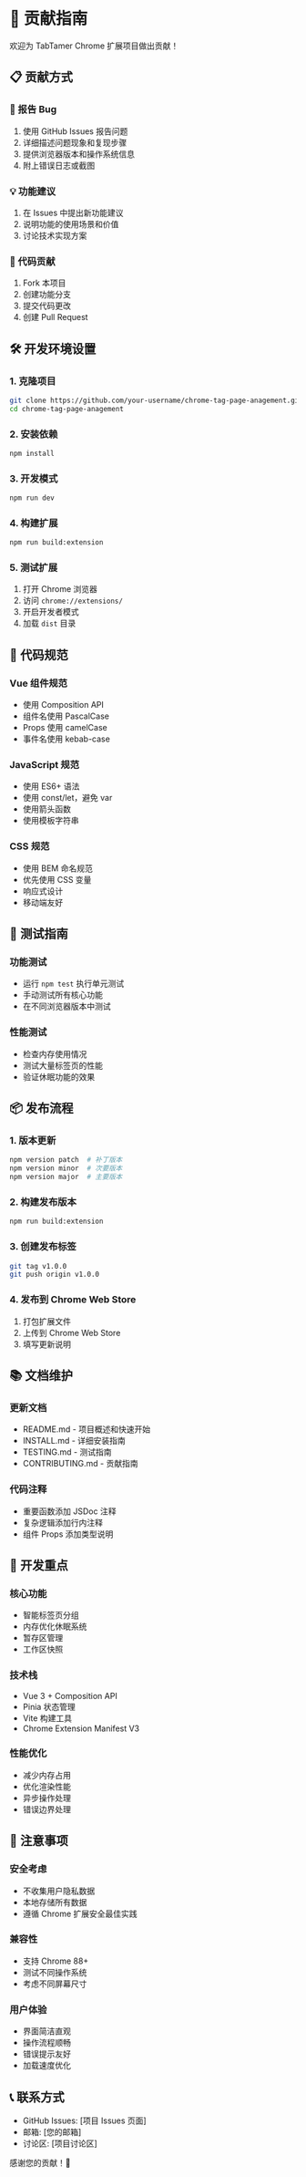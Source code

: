 # 🤝 贡献指南

欢迎为 TabTamer Chrome 扩展项目做出贡献！

## 📋 贡献方式

### 🐛 报告 Bug
1. 使用 GitHub Issues 报告问题
2. 详细描述问题现象和复现步骤
3. 提供浏览器版本和操作系统信息
4. 附上错误日志或截图

### 💡 功能建议
1. 在 Issues 中提出新功能建议
2. 说明功能的使用场景和价值
3. 讨论技术实现方案

### 🔧 代码贡献
1. Fork 本项目
2. 创建功能分支
3. 提交代码更改
4. 创建 Pull Request

## 🛠️ 开发环境设置

### 1. 克隆项目
```bash
git clone https://github.com/your-username/chrome-tag-page-anagement.git
cd chrome-tag-page-anagement
```

### 2. 安装依赖
```bash
npm install
```

### 3. 开发模式
```bash
npm run dev
```

### 4. 构建扩展
```bash
npm run build:extension
```

### 5. 测试扩展
1. 打开 Chrome 浏览器
2. 访问 `chrome://extensions/`
3. 开启开发者模式
4. 加载 `dist` 目录

## 📝 代码规范

### Vue 组件规范
- 使用 Composition API
- 组件名使用 PascalCase
- Props 使用 camelCase
- 事件名使用 kebab-case

### JavaScript 规范
- 使用 ES6+ 语法
- 使用 const/let，避免 var
- 使用箭头函数
- 使用模板字符串

### CSS 规范
- 使用 BEM 命名规范
- 优先使用 CSS 变量
- 响应式设计
- 移动端友好

## 🧪 测试指南

### 功能测试
- 运行 `npm test` 执行单元测试
- 手动测试所有核心功能
- 在不同浏览器版本中测试

### 性能测试
- 检查内存使用情况
- 测试大量标签页的性能
- 验证休眠功能的效果

## 📦 发布流程

### 1. 版本更新
```bash
npm version patch  # 补丁版本
npm version minor  # 次要版本
npm version major  # 主要版本
```

### 2. 构建发布版本
```bash
npm run build:extension
```

### 3. 创建发布标签
```bash
git tag v1.0.0
git push origin v1.0.0
```

### 4. 发布到 Chrome Web Store
1. 打包扩展文件
2. 上传到 Chrome Web Store
3. 填写更新说明

## 📚 文档维护

### 更新文档
- README.md - 项目概述和快速开始
- INSTALL.md - 详细安装指南
- TESTING.md - 测试指南
- CONTRIBUTING.md - 贡献指南

### 代码注释
- 重要函数添加 JSDoc 注释
- 复杂逻辑添加行内注释
- 组件 Props 添加类型说明

## 🎯 开发重点

### 核心功能
- 智能标签页分组
- 内存优化休眠系统
- 暂存区管理
- 工作区快照

### 技术栈
- Vue 3 + Composition API
- Pinia 状态管理
- Vite 构建工具
- Chrome Extension Manifest V3

### 性能优化
- 减少内存占用
- 优化渲染性能
- 异步操作处理
- 错误边界处理

## 🚨 注意事项

### 安全考虑
- 不收集用户隐私数据
- 本地存储所有数据
- 遵循 Chrome 扩展安全最佳实践

### 兼容性
- 支持 Chrome 88+
- 测试不同操作系统
- 考虑不同屏幕尺寸

### 用户体验
- 界面简洁直观
- 操作流程顺畅
- 错误提示友好
- 加载速度优化

## 📞 联系方式

- GitHub Issues: [项目 Issues 页面]
- 邮箱: [您的邮箱]
- 讨论区: [项目讨论区]

感谢您的贡献！🎉
